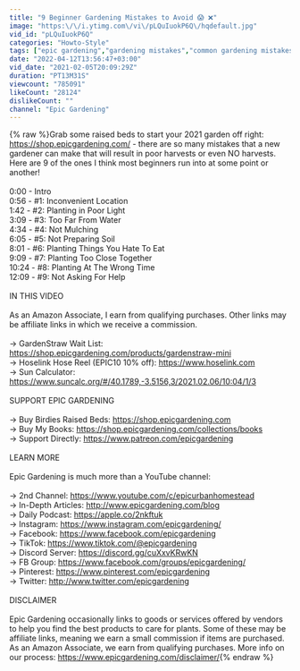 ```yaml
---
title: "9 Beginner Gardening Mistakes to Avoid 😱 ❌"
image: "https:\/\/i.ytimg.com\/vi\/pLQuIuokP6Q\/hqdefault.jpg"
vid_id: "pLQuIuokP6Q"
categories: "Howto-Style"
tags: ["epic gardening","gardening mistakes","common gardening mistakes"]
date: "2022-04-12T13:56:47+03:00"
vid_date: "2021-02-05T20:09:29Z"
duration: "PT13M31S"
viewcount: "785091"
likeCount: "28124"
dislikeCount: ""
channel: "Epic Gardening"
---
```

{% raw %}Grab some raised beds to start your 2021 garden off right: <a rel="nofollow" target="blank" href="https://shop.epicgardening.com/">https://shop.epicgardening.com/</a> - there are so many mistakes that a new gardener can make that will result in poor harvests or even NO harvests. Here are 9 of the ones I think most beginners run into at some point or another!<br /><br />0:00 - Intro<br />0:56 - #1: Inconvenient Location<br />1:42 - #2: Planting in Poor Light<br />3:09 - #3: Too Far From Water<br />4:34 - #4: Not Mulching<br />6:05 - #5: Not Preparing Soil<br />8:01 - #6: Planting Things You Hate To Eat<br />9:09 - #7: Planting Too Close Together<br />10:24 - #8: Planting At The Wrong Time<br />12:09 - #9: Not Asking For Help<br /><br />IN THIS VIDEO<br /><br />As an Amazon Associate, I earn from qualifying purchases. Other links may be affiliate links in which we receive a commission.<br /><br />→ GardenStraw Wait List: <a rel="nofollow" target="blank" href="https://shop.epicgardening.com/products/gardenstraw-mini">https://shop.epicgardening.com/products/gardenstraw-mini</a><br />→ Hoselink Hose Reel (EPIC10 10% off): <a rel="nofollow" target="blank" href="https://www.hoselink.com">https://www.hoselink.com</a><br />→ Sun Calculator: <a rel="nofollow" target="blank" href="https://www.suncalc.org/#/40.1789,-3.5156,3/2021.02.06/10:04/1/3">https://www.suncalc.org/#/40.1789,-3.5156,3/2021.02.06/10:04/1/3</a><br /><br />SUPPORT EPIC GARDENING<br /><br />→ Buy Birdies Raised Beds: <a rel="nofollow" target="blank" href="https://shop.epicgardening.com">https://shop.epicgardening.com</a><br />→ Buy My Books: <a rel="nofollow" target="blank" href="https://shop.epicgardening.com/collections/books">https://shop.epicgardening.com/collections/books</a><br />→ Support Directly: <a rel="nofollow" target="blank" href="https://www.patreon.com/epicgardening">https://www.patreon.com/epicgardening</a><br /><br />LEARN MORE<br /><br />Epic Gardening is much more than a YouTube channel:<br /><br />→ 2nd Channel: <a rel="nofollow" target="blank" href="https://www.youtube.com/c/epicurbanhomestead">https://www.youtube.com/c/epicurbanhomestead</a><br />→ In-Depth Articles: <a rel="nofollow" target="blank" href="http://www.epicgardening.com/blog">http://www.epicgardening.com/blog</a><br />→ Daily Podcast: <a rel="nofollow" target="blank" href="https://apple.co/2nkftuk">https://apple.co/2nkftuk</a><br />→ Instagram: <a rel="nofollow" target="blank" href="https://www.instagram.com/epicgardening/">https://www.instagram.com/epicgardening/</a><br />→ Facebook: <a rel="nofollow" target="blank" href="https://www.facebook.com/epicgardening">https://www.facebook.com/epicgardening</a><br />→ TikTok: <a rel="nofollow" target="blank" href="https://www.tiktok.com/@epicgardening">https://www.tiktok.com/@epicgardening</a><br />→ Discord Server: <a rel="nofollow" target="blank" href="https://discord.gg/cuXxvKRwKN">https://discord.gg/cuXxvKRwKN</a><br />→ FB Group: <a rel="nofollow" target="blank" href="https://www.facebook.com/groups/epicgardening/">https://www.facebook.com/groups/epicgardening/</a><br />→ Pinterest: <a rel="nofollow" target="blank" href="https://www.pinterest.com/epicgardening">https://www.pinterest.com/epicgardening</a><br />→ Twitter: <a rel="nofollow" target="blank" href="http://www.twitter.com/epicgardening">http://www.twitter.com/epicgardening</a><br /><br />DISCLAIMER<br /><br />Epic Gardening occasionally links to goods or services offered by vendors to help you find the best products to care for plants. Some of these may be affiliate links, meaning we earn a small commission if items are purchased. As an Amazon Associate, we earn from qualifying purchases. More info on our process: <a rel="nofollow" target="blank" href="https://www.epicgardening.com/disclaimer/">https://www.epicgardening.com/disclaimer/</a>{% endraw %}
